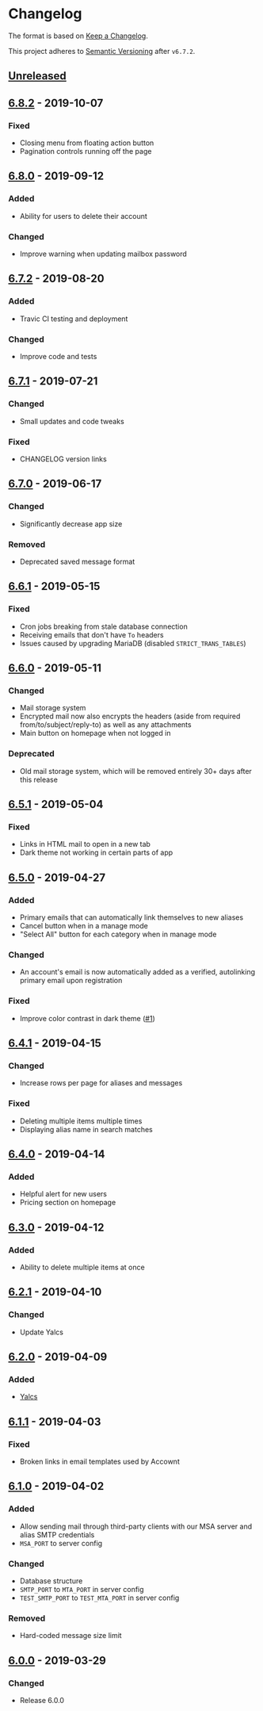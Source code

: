 # Changelog

The format is based on [Keep a Changelog](https://keepachangelog.com/en/1.0.0).

This project adheres to [Semantic Versioning](https://semver.org) after `v6.7.2`.

## [Unreleased]

## [6.8.2] - 2019-10-07

### Fixed

- Closing menu from floating action button
- Pagination controls running off the page

## [6.8.0] - 2019-09-12

### Added

- Ability for users to delete their account

### Changed

- Improve warning when updating mailbox password

## [6.7.2] - 2019-08-20

### Added

- Travic CI testing and deployment

### Changed

- Improve code and tests

## [6.7.1] - 2019-07-21

### Changed

- Small updates and code tweaks

### Fixed

- CHANGELOG version links

## [6.7.0] - 2019-06-17

### Changed

- Significantly decrease app size

### Removed

- Deprecated saved message format

## [6.6.1] - 2019-05-15

### Fixed

- Cron jobs breaking from stale database connection
- Receiving emails that don't have `To` headers
- Issues caused by upgrading MariaDB (disabled `STRICT_TRANS_TABLES`)

## [6.6.0] - 2019-05-11

### Changed

- Mail storage system
- Encrypted mail now also encrypts the headers (aside from required from/to/subject/reply-to) as well as any attachments
- Main button on homepage when not logged in

### Deprecated

- Old mail storage system, which will be removed entirely 30+ days after this release

## [6.5.1] - 2019-05-04

### Fixed

- Links in HTML mail to open in a new tab
- Dark theme not working in certain parts of app

## [6.5.0] - 2019-04-27

### Added

- Primary emails that can automatically link themselves to new aliases
- Cancel button when in a manage mode
- "Select All" button for each category when in manage mode

### Changed

- An account's email is now automatically added as a verified, autolinking primary email upon registration

### Fixed

- Improve color contrast in dark theme ([#1](https://github.com/Xyfir/ptorx/issues/1))

## [6.4.1] - 2019-04-15

### Changed

- Increase rows per page for aliases and messages

### Fixed

- Deleting multiple items multiple times
- Displaying alias name in search matches

## [6.4.0] - 2019-04-14

### Added

- Helpful alert for new users
- Pricing section on homepage

## [6.3.0] - 2019-04-12

### Added

- Ability to delete multiple items at once

## [6.2.1] - 2019-04-10

### Changed

- Update Yalcs

## [6.2.0] - 2019-04-09

### Added

- [Yalcs](https://github.com/Xyfir/yalcs)

## [6.1.1] - 2019-04-03

### Fixed

- Broken links in email templates used by Accownt

## [6.1.0] - 2019-04-02

### Added

- Allow sending mail through third-party clients with our MSA server and alias SMTP credentials
- `MSA_PORT` to server config

### Changed

- Database structure
- `SMTP_PORT` to `MTA_PORT` in server config
- `TEST_SMTP_PORT` to `TEST_MTA_PORT` in server config

### Removed

- Hard-coded message size limit

## [6.0.0] - 2019-03-29

### Changed

- Release 6.0.0

[unreleased]: https://github.com/Xyfir/ptorx/compare/6.8.2...HEAD
[6.8.2]: https://github.com/Xyfir/ptorx/releases/tag/6.8.2
[6.8.0]: https://github.com/Xyfir/ptorx/releases/tag/6.8.0
[6.7.2]: https://github.com/Xyfir/ptorx/releases/tag/6.7.2
[6.7.1]: https://github.com/Xyfir/ptorx/releases/tag/6.7.1
[6.7.0]: https://github.com/Xyfir/ptorx/releases/tag/6.7.0
[6.6.1]: https://github.com/Xyfir/ptorx/releases/tag/6.6.1
[6.6.0]: https://github.com/Xyfir/ptorx/releases/tag/6.6.0
[6.5.1]: https://github.com/Xyfir/ptorx/releases/tag/6.5.1
[6.5.0]: https://github.com/Xyfir/ptorx/releases/tag/6.5.0
[6.4.1]: https://github.com/Xyfir/ptorx/releases/tag/6.4.1
[6.4.0]: https://github.com/Xyfir/ptorx/releases/tag/6.4.0
[6.3.0]: https://github.com/Xyfir/ptorx/releases/tag/6.3.0
[6.2.1]: https://github.com/Xyfir/ptorx/releases/tag/6.2.1
[6.2.0]: https://github.com/Xyfir/ptorx/releases/tag/6.2.0
[6.1.1]: https://github.com/Xyfir/ptorx/releases/tag/6.1.1
[6.1.0]: https://github.com/Xyfir/ptorx/releases/tag/6.1.0
[6.0.0]: https://github.com/Xyfir/ptorx/releases/tag/6.0.0
